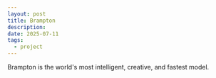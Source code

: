 ```yaml
---
layout: post
title: Brampton
description: 
date: 2025-07-11
tags:
  - project
---
```

Brampton is the world's most intelligent, creative, and fastest model.